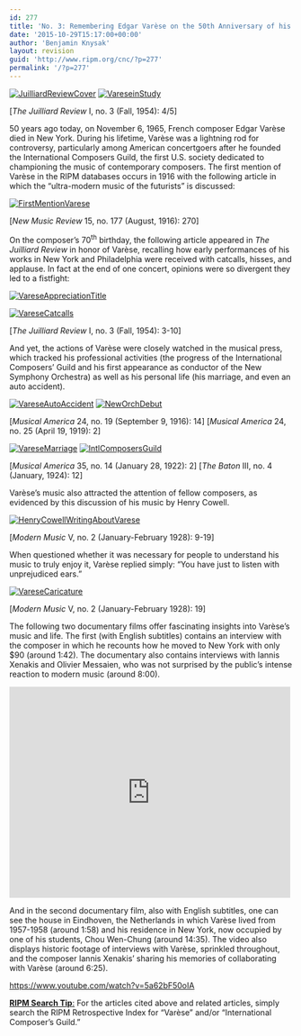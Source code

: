 ```yaml
---
id: 277
title: 'No. 3: Remembering Edgar Varèse on the 50th Anniversary of his Death'
date: '2015-10-29T15:17:00+00:00'
author: 'Benjamin Knysak'
layout: revision
guid: 'http://www.ripm.org/cnc/?p=277'
permalink: '/?p=277'
---
```


[![JuilliardReviewCover](http://www.ripm.org/cnc/wp-content/uploads/2015/10/JuilliardReviewCover-206x300.jpg)](http://www.ripm.org/cnc/wp-content/uploads/2015/10/JuilliardReviewCover.jpg) [![VareseinStudy](http://www.ripm.org/cnc/wp-content/uploads/2015/10/VareseinStudy-260x300.jpg)](http://www.ripm.org/cnc/wp-content/uploads/2015/10/VareseinStudy.jpg)

 \[*The Juilliard Review* I, no. 3 (Fall, 1954): 4/5\]

50 years ago today, on November 6, 1965, French composer Edgar Varèse died in New York. During his lifetime, Varèse was a lightning rod for controversy, particularly among American concertgoers after he founded the International Composers Guild, the first U.S. society dedicated to championing the music of contemporary composers. The first mention of Varèse in the RIPM databases occurs in 1916 with the following article in which the “ultra-modern music of the futurists” is discussed:

[![FirstMentionVarese](http://www.ripm.org/cnc/wp-content/uploads/2015/10/FirstMentionVarese-300x194.jpg)](http://www.ripm.org/cnc/wp-content/uploads/2015/10/FirstMentionVarese.jpg)

\[*New Music Review* 15, no. 177 (August, 1916): 270\]

On the composer’s 70<sup>th</sup> birthday, the following article appeared in *The Juilliard Review* in honor of Varèse, recalling how early performances of his works in New York and Philadelphia were received with catcalls, hisses, and applause. In fact at the end of one concert, opinions were so divergent they led to a fistfight:

[![VareseAppreciationTitle](http://www.ripm.org/cnc/wp-content/uploads/2015/10/VareseAppreciationTitle-300x113.jpg)](http://www.ripm.org/cnc/wp-content/uploads/2015/10/VareseAppreciationTitle.jpg)

[![VareseCatcalls](http://www.ripm.org/cnc/wp-content/uploads/2015/10/VareseCatcalls-300x171.jpg)](http://www.ripm.org/cnc/wp-content/uploads/2015/10/VareseCatcalls.jpg)

\[*The Juilliard Review* I, no. 3 (Fall, 1954): 3-10\]

And yet, the actions of Varèse were closely watched in the musical press, which tracked his professional activities (the progress of the International Composers’ Guild and his first appearance as conductor of the New Symphony Orchestra) as well as his personal life (his marriage, and even an auto accident).

[![VareseAutoAccident](http://www.ripm.org/cnc/wp-content/uploads/2015/10/VareseAutoAccident-300x180.jpg)](http://www.ripm.org/cnc/wp-content/uploads/2015/10/VareseAutoAccident.jpg) [![NewOrchDebut](http://www.ripm.org/cnc/wp-content/uploads/2015/10/NewOrchDebut-189x300.jpg)](http://www.ripm.org/cnc/wp-content/uploads/2015/10/NewOrchDebut.jpg)

\[*Musical America* 24, no. 19 (September 9, 1916): 14\] \[*Musical America* 24, no. 25 (April 19, 1919): 2\]

[![VareseMarriage](http://www.ripm.org/cnc/wp-content/uploads/2015/10/VareseMarriage-300x179.jpg)](http://www.ripm.org/cnc/wp-content/uploads/2015/10/VareseMarriage.jpg) [![IntlComposersGuild](http://www.ripm.org/cnc/wp-content/uploads/2015/10/IntlComposersGuild-239x300.jpg)](http://www.ripm.org/cnc/wp-content/uploads/2015/10/IntlComposersGuild.jpg)

\[*Musical America* 35, no. 14 (January 28, 1922): 2\] \[*The Baton* III, no. 4 (January, 1924): 12\]

Varèse’s music also attracted the attention of fellow composers, as evidenced by this discussion of his music by Henry Cowell.

[![HenryCowellWritingAboutVarese](http://www.ripm.org/cnc/wp-content/uploads/2015/10/HenryCowellWritingAboutVarese-300x224.jpg)](http://www.ripm.org/cnc/wp-content/uploads/2015/10/HenryCowellWritingAboutVarese.jpg)

\[*Modern Music* V, no. 2 (January-February 1928): 9-19\]

When questioned whether it was necessary for people to understand his music to truly enjoy it, Varèse replied simply: “You have just to listen with unprejudiced ears.”

[![VareseCaricature](http://www.ripm.org/cnc/wp-content/uploads/2015/10/VareseCaricature-217x300.jpg)](http://www.ripm.org/cnc/wp-content/uploads/2015/10/VareseCaricature.jpg)

\[*Modern Music* V, no. 2 (January-February 1928): 19\]

The following two documentary films offer fascinating insights into Varèse’s music and life. The first (with English subtitles) contains an interview with the composer in which he recounts how he moved to New York with only $90 (around 1:42). The documentary also contains interviews with Iannis Xenakis and Olivier Messaien, who was not surprised by the public’s intense reaction to modern music (around 8:00).

<iframe allow="accelerometer; autoplay; clipboard-write; encrypted-media; gyroscope; picture-in-picture" allowfullscreen="" frameborder="0" height="375" loading="lazy" src="https://www.youtube.com/embed/QJHN8-cn9jw?feature=oembed" title="Edgard Varese Film with interviews: Messiaen Xenakis Maderna" width="500"></iframe>

And in the second documentary film, also with English subtitles, one can see the house in Eindhoven, the Netherlands in which Varèse lived from 1957-1958 (around 1:58) and his residence in New York, now occupied by one of his students, Chou Wen-Chung (around 14:35). The video also displays historic footage of interviews with Varèse, sprinkled throughout, and the composer Iannis Xenakis’ sharing his memories of collaborating with Varèse (around 6:25).

<https://www.youtube.com/watch?v=5a62bF50oIA>

<u>**RIPM Search Tip**:</u> For the articles cited above and related articles, simply search the RIPM Retrospective Index for “Varèse” and/or “International Composer’s Guild.”